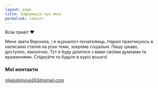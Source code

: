 ```yaml
---
layout: page
title: Інформація про мене
permalink: /about/
---
```


Всім привіт :heart:

Мене звати Вероніка, і я журналіст-початківець. 
Наразі практикуюсь в написанні статей на різні теми, зокрема соціальні. 
Пишу цікаво, доступно, лаконічно. 
Тут я буду ділитися з вами своїми думками та враженнями.
Слідкуйте та будьте в курсі всього! 

### Мої контакти

[nikalubimova263@gmail.com](mailto:nikalubimova263@gmail.com)
